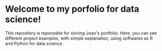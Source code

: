 # Welcome to my porfolio for data science!
This repository is reponsible for storing Joao's portfolio. Here, you can see different project examples, with simple explanation, using softwares as R and Python for data science.
